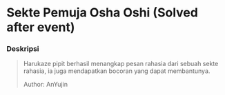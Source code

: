 # Sekte Pemuja Osha Oshi (Solved after event)

### Deskripsi
> Harukaze pipit berhasil menangkap pesan rahasia dari sebuah sekte rahasia, ia juga mendapatkan bocoran yang dapat membantunya.
>
> Author: AnYujin

